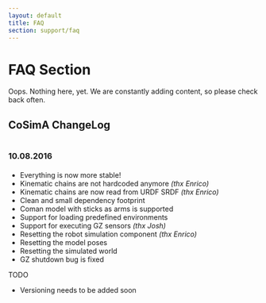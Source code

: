 ```yaml
---
layout: default
title: FAQ
section: support/faq
---
```

<style>
  h3 {
    margin: 40px 0px 20px 0px;
  }
</style>
<div class="page-header">
  <h1>FAQ Section</h1>
</div>

Oops. Nothing here, yet. We are constantly adding content, so please check back often.

## CoSimA ChangeLog

### 10.08.2016

- Everything is now more stable!
- Kinematic chains are not hardcoded anymore _(thx Enrico)_
- Kinematic chains are now read from URDF SRDF _(thx Enrico)_
- Clean and small dependency footprint
- Coman model with sticks as arms is supported
- Support for loading predefined environments
- Support for executing GZ sensors _(thx Josh)_
- Resetting the robot simulation component _(thx Enrico)_
- Resetting the model poses
- Resetting the simulated world
- GZ shutdown bug is fixed

TODO

- Versioning needs to be added soon
